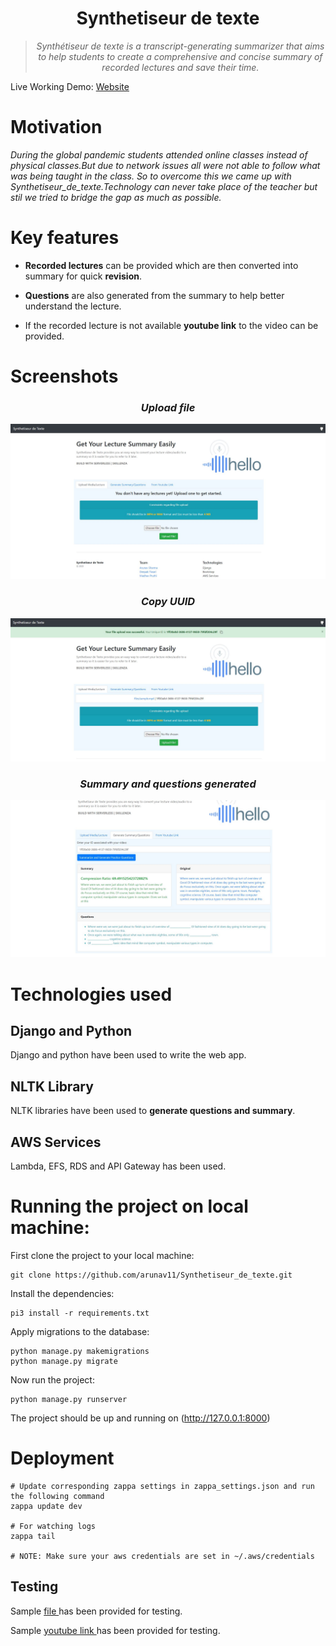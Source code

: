 <div align="center">
<h1>Synthetiseur de texte</h1>
<blockquote>
<p><i>Synthétiseur de texte is a transcript-generating summarizer that aims to help students to create a comprehensive and concise summary of recorded lectures and save their time.</b></i></p>
</blockquote>
</div>
Live Working Demo: <a href="https://0dwf3qmn8j.execute-api.us-east-1.amazonaws.com/dev"> Website </a>


# Motivation
<i> During the global pandemic students attended online classes instead of physical classes.But due to network issues all were not able to follow what was being taught in the class. So to overcome this we came up with Synthetiseur_de_texte.Technology can never take place of the teacher but stil we tried to bridge the gap as much as possible.</i>

# Key features 
* **Recorded lectures** can be provided which are then converted into summary for quick **revision**.

* **Questions** are also generated from the summary to help better understand the lecture.

* If the recorded lecture is not available **youtube link** to the video can be provided.

# Screenshots


<div align="center"><i><h3>Upload file</h3></i></div>

![ss1](/website-1.JPG)




<div align="center"><h3><i>Copy UUID </i></h3></div>

![ss2](/webiste-2.JPG)




<div align="center"><h3><i>Summary and questions generated</h3></i></div>

![ss3](/website3.JPG)




# Technologies used
## Django and Python 
Django and python have been used to write the web app.
## NLTK Library
NLTK libraries have been used to **generate questions and summary**.
## AWS Services
Lambda, EFS, RDS and API Gateway has been used.

# Running the project on local machine:
First clone the project to your local machine:
```
git clone https://github.com/arunav11/Synthetiseur_de_texte.git
```
Install the dependencies:
```
pi3 install -r requirements.txt 
```
Apply migrations to the database:
```
python manage.py makemigrations
python manage.py migrate
```
Now run the project:
```
python manage.py runserver
```

The project should be up and running on (http://127.0.0.1:8000)

# Deployment
```
# Update corresponding zappa settings in zappa_settings.json and run the following command
zappa update dev 

# For watching logs
zappa tail

# NOTE: Make sure your aws credentials are set in ~/.aws/credentials
```

## Testing 
Sample <a href="https://synthetiseur-de-texte-files.s3.amazonaws.com/files/sample.mp4"> file </a> has been provided for testing.
 
 
 
 Sample <a href="https://www.youtube.com/watch?v=beAvFHP4wDI&ab_channel=OneMinuteEconomics"> youtube link </a> has been provided for testing.
 
 


